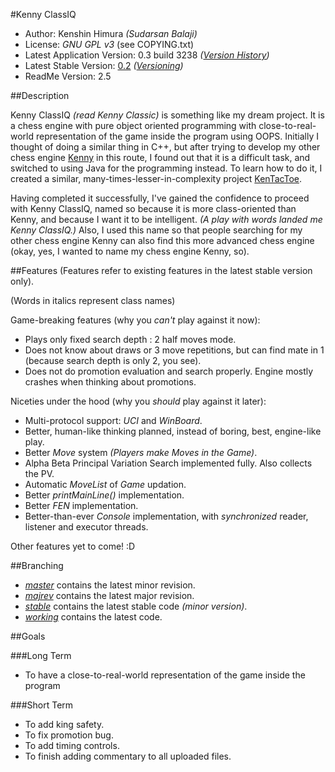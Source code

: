 #Kenny ClassIQ
* Author: Kenshin Himura *(Sudarsan Balaji)*
* License: *GNU GPL v3* (see COPYING.txt)
* Latest Application Version: 0.3 build 3238 *([Version History](Version%20History.md#version-history))*
* Latest Stable Version: [0.2](https://www.sourceforge.net/projects/kennyclassiq)
*([Versioning](Versioning.md#versioning))*
* ReadMe Version: 2.5

##Description

Kenny ClassIQ *(read Kenny Classic)* is something like my dream project. It is a chess engine with pure object oriented programming with close-to-real-world representation of the game inside the program using OOPS. Initially I thought of doing a similar thing in C++, but after trying to develop my other chess engine [Kenny](https://www.github.com/kenshinthebattosai/Kenny) in this route, I found out that it is a difficult task, and switched to using Java for the programming instead. To learn how to do it, I created a similar, many-times-lesser-in-complexity project [KenTacToe](https://www.github.com/kenshinthebattosai/KenTacToe).

Having completed it successfully, I've gained the confidence to proceed with Kenny ClassIQ, named so because it is more class-oriented than Kenny, and because I want it to be intelligent. *(A play with words landed me Kenny ClassIQ.)* Also, I used this name so that people searching for my other chess engine Kenny can also find this more advanced chess engine (okay, yes, I wanted to name my chess engine Kenny, so).

##Features
(Features refer to existing features in the latest stable version only).

(Words in italics represent class names)

Game-breaking features (why you *can't* play against it now):

* Plays only fixed search depth : 2 half moves mode.
* Does not know about draws or 3 move repetitions, but can find mate in 1 (because search depth is only 2, you see).
* Does not do promotion evaluation and search properly. Engine mostly crashes when thinking about promotions.

Niceties under the hood (why you *should* play against it later):

* Multi-protocol support: *UCI* and *WinBoard*.
* Better, human-like thinking planned, instead of boring, best, engine-like play.
* Better *Move* system *(Players make Moves in the Game)*.
* Alpha Beta Principal Variation Search implemented fully. Also collects the PV.
* Automatic *MoveList* of *Game* updation.
* Better *printMainLine()* implementation.
* Better *FEN* implementation.
* Better-than-ever *Console* implementation, with *synchronized* reader, listener and executor threads.

Other features yet to come! :D

##Branching
* *[master](https://github.com/kenshinthebattosai/KennyClassIQ)* contains the latest minor revision.
* *[majrev](https://github.com/kenshinthebattosai/KennyClassIQ/tree/majrev)* contains the latest major revision.
* *[stable](https://github.com/kenshinthebattosai/KennyClassIQ/tree/stable)* contains the latest stable code *(minor version)*.
* *[working](https://github.com/kenshinthebattosai/KennyClassIQ/tree/minrev)* contains the latest code.

##Goals

###Long Term
* To have a close-to-real-world representation of the game inside the program

###Short Term
* To add king safety.
* To fix promotion bug.
* To add timing controls.
* To finish adding commentary to all uploaded files.
